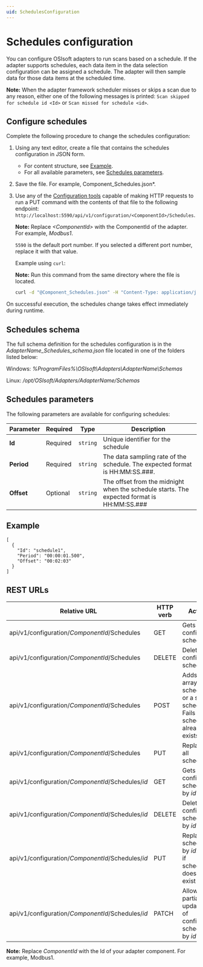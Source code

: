 ```yaml
---
uid: SchedulesConfiguration
---
```


# Schedules configuration

You can configure OSIsoft adapters to run scans based on a schedule. If the adapter supports schedules, each data item in the data selection configuration can be assigned a schedule. The adapter will then sample data for those data items at the scheduled time.

**Note:** When the adapter framework scheduler misses or skips a scan due to any reason, either one of the following messages is printed: `Scan skipped for schedule id <Id>` or `Scan missed for schedule <id>`.

## Configure schedules

Complete the following procedure to change the schedules configuration:

1. Using any text editor, create a file that contains the schedules configuration in JSON form.
    - For content structure, see [Example](#example).
    - For all available parameters, see [Schedules parameters](#schedules-parameters).

2. Save the file. For example, Component_Schedules.json*.

3. Use any of the [Configuration tools](xref:ConfigurationTools) capable of making HTTP requests to run a PUT command with the contents of that file to the following endpoint: `http://localhost:5590/api/v1/configuration/<ComponentId>/Schedules`.

    **Note:**  Replace _&lt;ComponentId&gt;_ with the ComponentId of the adapter. For example, _Modbus1_.

    `5590` is the default port number. If you selected a different port number, replace it with that value.

    Example using `curl`:

    **Note:** Run this command from the same directory where the file is located.

    ```bash
    curl -d "@Component_Schedules.json" -H "Content-Type: application/json" -X PUT "http://localhost:5590/api/v1/configuration/<ComponentId>/Schedules"
    ```

On successful execution, the schedules change takes effect immediately during runtime.

## Schedules schema

The full schema definition for the schedules configuration is in the  _AdapterName_Schedules_schema.json_ file located in one of the folders listed below:

Windows: *%ProgramFiles%\OSIsoft\Adapters\AdapterName\Schemas*

Linux: */opt/OSIsoft/Adapters/AdapterName/Schemas*

## Schedules parameters

The following parameters are available for configuring schedules:

| Parameter                | Required | Type      | Description |
| ------------------------ | -------- | --------- | ----------- |
|**Id**              | Required | `string` | Unique identifier for the schedule |
|**Period** | Required | `string` | The data sampling rate of the schedule. The expected format is HH:MM:SS.###. |
|**Offset**     | Optional | `string` | The offset from the midnight when the schedule starts. The expected format is HH:MM:SS.### |

## Example

```code
[
  {
    "Id": "schedule1",
    "Period": "00:00:01.500",
    "Offset": "00:02:03"
  }
]
```

## REST URLs

| Relative URL | HTTP verb | Action |
| ------------ | --------- | ------ |
| api/v1/configuration/_ComponentId_/Schedules      | GET       | Gets all configured schedules |
| api/v1/configuration/_ComponentId_/Schedules      | DELETE    | Deletes all configured schedules |
| api/v1/configuration/_ComponentId_/Schedules      | POST      | Adds an array of schedules or a single schedule. Fails if any schedule already exists |
| api/v1/configuration/_ComponentId_/Schedules      | PUT       | Replaces all schedules |
| api/v1/configuration/_ComponentId_/Schedules/*id* | GET       | Gets configured schedule by *id* |
| api/v1/configuration/_ComponentId_/Schedules/*id*| DELETE     | Deletes configured schedule by *id* |
| api/v1/configuration/_ComponentId_/Schedules/*id* | PUT       | Replaces schedule by *id*. Fails if schedule does not exist |
| api/v1/configuration/_ComponentId_/Schedules/*id* | PATCH     | Allows partial updating of configured schedule by *id* |

**Note:** Replace *ComponentId* with the Id of your adapter component. For example, Modbus1.
